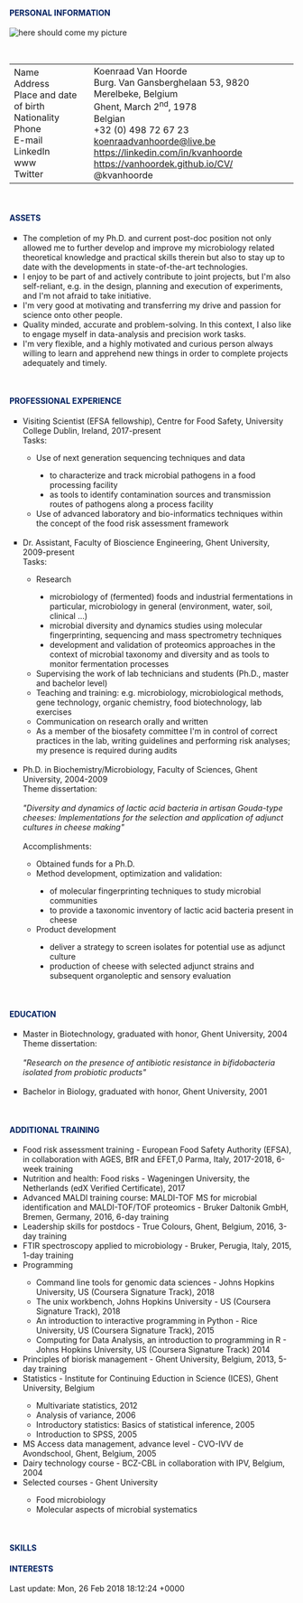 #### <span style="color:rgb(0, 32, 96);">PERSONAL INFORMATION

![here should come my picture](https://media-exp2.licdn.com/mpr/mpr/shrinknp_200_200/AAIA_wDGAAAAAQAAAAAAAAqbAAAAJDg2OTQ5MzhlLWE5Y2YtNDY1ZC1iZDdjLWEzYWJiNWM2MmZlMQ.jpg)

<br/>

<html>
<head>
<style>
address {
	font-style: normal;
}
</style>
</head>
<body>

<address>
<table>
	<tr>
    <td>Name<br/> Address<br/> Place and date of birth<br/> Nationality<br/> Phone<br/> E-mail<br/> LinkedIn<br/> www<br/> Twitter<br/> </td>
    <td>Koenraad Van Hoorde<br/> Burg. Van Gansberghelaan 53, 9820 Merelbeke, Belgium<br/> Ghent, March 2<sup>nd</sup>, 1978<br/> Belgian<br/> +32 (0) 498 72 67 23<br/> <a href="mailto:koenraadvanhoorde@live.be"> koenraadvanhoorde@live.be </a><br/> <a href="https://linkedin.com/in/kvanhoorde"> https://linkedin.com/in/kvanhoorde </a><br/> <a href="https://vanhoordek.github.io/CV/"> https://vanhoordek.github.io/CV/ </a><br/> @kvanhoorde </td>
  </tr>
</table>
</address>

</body>
</html>

<br/>

#### <span style="color:rgb(0, 32, 96);">ASSETS

<html>
<head>
<style>
ul.a {
	list-style-type: square;
}
</style>
</head>
<body>

<ul class="a">
  <li>The completion of my Ph.D. and current post-doc position not only allowed me to further develop and improve my microbiology related theoretical knowledge and practical skills therein but also to stay up to date with the developments in state-of-the-art technologies.</li>
  <li>I enjoy to be part of and actively contribute to joint projects, but I'm also self-reliant, e.g. in the design, planning and execution of experiments, and I'm not afraid to take initiative.</li>
  <li>I'm very good at motivating and transferring my drive and passion for science onto other people.</li>
  <li>Quality minded, accurate and problem-solving. In this context, I also like to engage myself in data-analysis and precision work tasks.</li>
  <li>I'm very flexible, and a highly motivated and curious person always willing to learn and apprehend new things in order to complete projects adequately and timely.</li>
</ul>

</body>
</html>

<br/>

#### <span style="color:rgb(0, 32, 96);">PROFESSIONAL EXPERIENCE

<html>
<head>
<style>
ul.a {
	list-style-type: square;
}
ul.b {
	list-style-type: circle;
}
ul.c {
	list-style-type: disc;
}
</style>
</head>
<body>

<ul class="a">
  <li>Visiting Scientist (EFSA fellowship), Centre for Food Safety, University College Dublin, Ireland, 2017-present<br/>
  Tasks:</li>
    <ul class="b">
      <li>Use of next generation sequencing techniques and data</li>
        <ul class="c">
          <li>to characterize and track microbial pathogens in a food processing facility</li>
          <li>as tools to identify contamination sources and transmission routes of pathogens along a process facility</li>
        </ul>
      <li>Use of advanced laboratory and bio-informatics techniques within the concept of the food risk assessment framework</li>
    </ul>
<br/>
  <li>Dr. Assistant, Faculty of Bioscience Engineering, Ghent University, 2009-present<br/>
  Tasks:</li>
    <ul class="b">
      <li>Research</li>
        <ul class="c">
          <li>microbiology of (fermented) foods and industrial fermentations in particular, microbiology in general (environment, water, soil, clinical ...)</li>
          <li>microbial diversity and dynamics studies using molecular fingerprinting, sequencing and mass spectrometry techniques</li>
          <li>development and validation of proteomics approaches in the context of microbial taxonomy and diversity and as tools to monitor fermentation processes</li>
        </ul>
      <li>Supervising the work of lab technicians and students (Ph.D., master and bachelor level)</li>
      <li>Teaching and training: e.g. microbiology, microbiological methods, gene technology, organic chemistry, food biotechnology, lab exercises</li>
      <li>Communication on research orally and written</li>
      <li>As a member of the biosafety committee I'm in control of correct practices in the lab, writing guidelines and performing risk analyses; my presence is required during audits</li>
    </ul>
<br/>
  <li>Ph.D. in Biochemistry/Microbiology, Faculty of Sciences, Ghent University, 2004-2009<br/>
  Theme dissertation:</li>
  <br/>
  <i>"Diversity and dynamics of lactic acid bacteria in artisan Gouda-type cheeses: Implementations for the selection and application of adjunct cultures in cheese making"</i>
  <br/>
  <br/>
  Accomplishments:
    <ul class="b">
      <li>Obtained funds for a Ph.D.</li>
      <li>Method development, optimization and validation:</li>
        <ul class="c">
          <li>of molecular fingerprinting techniques to study microbial communities</li>
          <li>to provide a taxonomic inventory of lactic acid bacteria present in cheese</li>
        </ul>
      <li>Product development</li>
        <ul class="c">
          <li>deliver a strategy to screen isolates for potential use as adjunct culture</li>
          <li>production of cheese with selected adjunct strains and subsequent organoleptic and sensory evaluation</li>
        </ul>
    </ul>
</ul>

</body>
</html>

<br/>

#### <span style="color:rgb(0, 32, 96);">EDUCATION

<html>
<head>
<style>
ul.a {
	list-style-type: square;
}
</style>
</head>
<body>

<ul class="a">
  <li>Master in Biotechnology, graduated with honor, Ghent University, 2004<br/>
  Theme dissertation:</li>
  <br/>
  <i>"Research on the presence of antibiotic resistance in bifidobacteria isolated from probiotic products"</i>
  <br/>
  <br/>
  <li>Bachelor in Biology, graduated with honor, Ghent University, 2001</li>
</ul>

</body>
</html>

<br/>

#### <span style="color:rgb(0, 32, 96);">ADDITIONAL TRAINING


<html>
<head>
<style>
ul.a {
	list-style-type: square;
}
ul.b {
	list-style-type: circle;
}
</style>
</head>
<body>

<ul class="a">
  <li>Food risk assessment training - European Food Safety Authority (EFSA), in collaboration with AGES, BfR and EFET,0 Parma, Italy, 2017-2018, 6-week training</li>
  <li>Nutrition and health: Food risks - Wageningen University, the Netherlands (edX Verified Certificate), 2017
  <li>Advanced MALDI training course: MALDI-TOF MS for microbial identification and MALDI-TOF/TOF proteomics - Bruker Daltonik GmbH, Bremen, Germany, 2016, 6-day training </li>
  <li>Leadership skills for postdocs - True Colours, Ghent, Belgium, 2016, 3-day training</li>
  <li>FTIR spectroscopy applied to microbiology - Bruker, Perugia, Italy, 2015, 1-day training</li>
  <li>Programming</li>
    <ul class="b">
      <li>Command line tools for genomic data sciences - Johns Hopkins University, US (Coursera Signature Track), 2018</li>
      <li>The unix workbench, Johns Hopkins University - US (Coursera Signature Track), 2018</li>
      <li>An introduction to interactive programming in Python - Rice University, US (Coursera Signature Track), 2015</li>
      <li>Computing for Data Analysis, an introduction to programming in R - Johns Hopkins University, US (Coursera Signature Track) 2014</li>
    </ul>
  <li>Principles of biorisk management - Ghent University, Belgium, 2013, 5-day training</li>
  <li>Statistics - Institute for Continuing Eduction in Science (ICES), Ghent University, Belgium</li>
    <ul class="b">
      <li>Multivariate statistics, 2012</li>
      <li>Analysis of variance, 2006</li>
      <li>Introductory statistics: Basics of statistical inference, 2005</li>
      <li>Introduction to SPSS, 2005</li>
    </ul>
  <li>MS Access data management, advance level - CVO-IVV de Avondschool, Ghent, Belgium, 2005</li>
  <li>Dairy technology course - BCZ-CBL in collaboration with IPV, Belgium, 2004</li>
  <li>Selected courses - Ghent University</li>
    <ul class="b">
      <li>Food microbiology</li>
      <li>Molecular aspects of microbial systematics</li>
    </ul>
</ul>

</body>
</html>

<br/>

#### <span style="color:rgb(0, 32, 96);">SKILLS



#### <span style="color:rgb(0, 32, 96);">INTERESTS
Last update:
Mon, 26 Feb 2018 18:12:24 +0000
